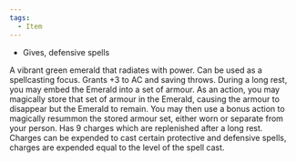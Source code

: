 ```yaml
---
tags:
  - Item
---
```

- Gives, defensive spells

A vibrant green emerald that radiates with power. Can be used as a spellcasting focus. Grants +3 to AC and saving throws. During a long rest, you may embed the Emerald into a set of armour. As an action, you may magically store that set of armour in the Emerald, causing the armour to disappear but the Emerald to remain. You may then use a bonus action to magically resummon the stored armour set, either worn or separate from your person. Has 9 charges which are replenished after a long rest. Charges can be expended to cast certain protective and defensive spells, charges are expended equal to the level of the spell cast.
